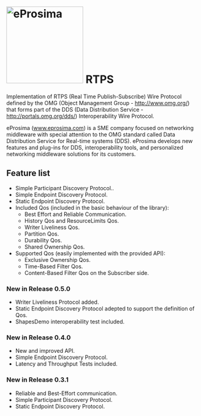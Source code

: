 <img src="http://eprosima.github.io/RTPS/images/eProsimaLogo.png" alt="eProsima" width="200"> RTPS
====

Implementation of RTPS (Real Time Publish-Subscribe) Wire Protocol defined by the OMG (Object Management Group - http://www.omg.org/) that forms part of the DDS (Data Distribution Service - http://portals.omg.org/dds/) Interoperability Wire Protocol.

eProsima (www.eprosima.com) is a SME company focused on networking middleware with special attention to the OMG standard called Data Distribution Service for Real-time systems (DDS).
eProsima develops new features and plug-ins for DDS, interoperability tools, and personalized networking middleware solutions for its customers.

## Feature list
* Simple Participant Discovery Protocol..
* Simple Endpoint Discovery Protocol.
* Static Endpoint Discovery Protocol.
* Included Qos (included in the basic behaviour of the library):
  * Best Effort and Reliable Communication.
  * History Qos and ResourceLimits Qos.
  * Writer Liveliness Qos.
  * Partition Qos.
  * Durability Qos.
  * Shared Ownership Qos.
* Supported Qos (easily implemented with the provided API):
  * Exclusive Ownership Qos.
  * Time-Based Filter Qos.
  * Content-Based Filter Qos on the Subscriber side.

### New in Release 0.5.0
* Writer Liveliness Protocol added.
* Static Endpoint Discovery Protocol adepted to support the definition of Qos. 
* ShapesDemo interoperability test included.


### New in Release 0.4.0
* New and improved API.
* Simple Endpoint Discovery Protocol.
* Latency and Throughput Tests included.

### New in Release 0.3.1

* Reliable and Best-Effort communication.
* Simple Participant Discovery Protocol.
* Static Endpoint Discovery Protocol.

